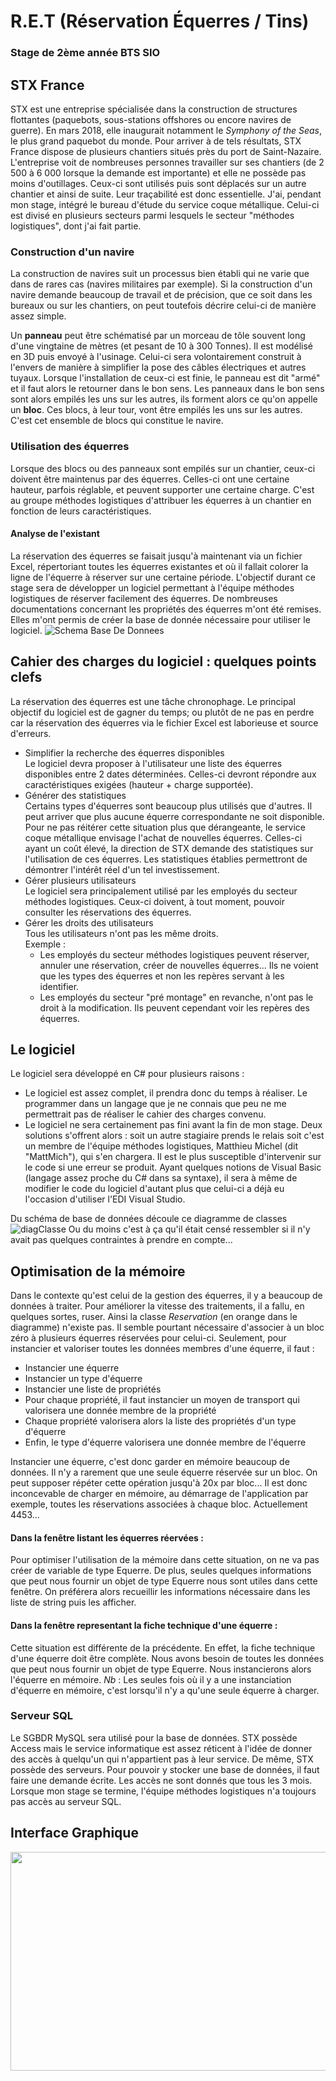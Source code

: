 # R.E.T (Réservation Équerres / Tins)
### Stage de 2ème année BTS SIO

## STX France
  STX est une entreprise spécialisée dans la construction de structures flottantes (paquebots, sous-stations offshores ou encore navires de guerre). En mars 2018, elle inaugurait notamment le *Symphony of the Seas*, le plus grand paquebot du monde. Pour arriver à de tels résultats, STX France dispose de plusieurs chantiers situés près du port de Saint-Nazaire. L'entreprise voit de nombreuses personnes travailler sur ses chantiers (de 2 500 à 6 000 lorsque la demande est importante) et elle ne possède pas moins d'outillages. Ceux-ci sont utilisés puis sont déplacés sur un autre chantier et ainsi de suite. Leur traçabilité est donc essentielle.
J'ai, pendant mon stage, intégré le bureau d'étude du service coque métallique. Celui-ci est divisé en plusieurs secteurs parmi lesquels le secteur "méthodes logistiques", dont j'ai fait partie.


### Construction d'un navire
La construction de navires suit un processus bien établi qui ne varie que dans de rares cas (navires militaires par exemple). Si la construction d'un navire demande beaucoup de travail et de précision, que ce soit dans les bureaux ou sur les chantiers, on peut toutefois décrire celui-ci de manière assez simple.

Un **panneau** peut être schématisé par un morceau de tôle souvent long d'une vingtaine de mètres (et pesant de 10 à 300 Tonnes). Il est modélisé en 3D puis envoyé à l'usinage. Celui-ci sera volontairement construit à l'envers de manière à simplifier la pose des câbles électriques et autres tuyaux. Lorsque l'installation de ceux-ci est finie, le panneau est dit "armé" et il faut alors le retourner dans le bon sens.
Les panneaux dans le bon sens sont alors empilés les uns sur les autres, ils forment alors ce qu'on appelle un **bloc**. Ces blocs, à leur tour, vont être empilés les uns sur les autres. C'est cet ensemble de blocs qui constitue le navire.

### Utilisation des équerres
Lorsque des blocs ou des panneaux sont empilés sur un chantier, ceux-ci doivent être maintenus par des équerres. Celles-ci ont une certaine hauteur, parfois réglable, et peuvent supporter une certaine charge.
C'est au groupe méthodes logistiques d'attribuer les équerres à un chantier en fonction de leurs caractéristiques.

#### Analyse de l'existant
La réservation des équerres se faisait jusqu'à maintenant via un fichier Excel, répertoriant toutes les équerres existantes et où il fallait colorer la ligne de l'équerre à réserver sur une certaine période.
L'objectif durant ce stage sera de développer un logiciel permettant à l'équipe méthodes logistiques de réserver facilement des équerres.
De nombreuses documentations concernant les propriétés des équerres m'ont été remises. Elles m'ont permis de créer la base de donnée nécessaire pour utiliser le logiciel.
![Schema Base De Donnees](https://github.com/VirgileJallonPeriaux/R.E.T/blob/master/BaseDeDonnees/schemaWorkbenchBDD.png)

## Cahier des charges du logiciel : quelques points clefs
La réservation des équerres est une tâche chronophage. Le principal objectif du logiciel est de gagner du temps; ou plutôt de ne pas en perdre car la réservation des équerres via le fichier Excel est laborieuse et source d'erreurs.
- Simplifier la recherche des équerres disponibles<br>
Le logiciel devra proposer à l'utilisateur une liste des équerres disponibles entre 2 dates déterminées. Celles-ci devront répondre aux caractéristiques exigées (hauteur + charge supportée).
- Générer des statistiques<br>
Certains types d'équerres sont beaucoup plus utilisés que d'autres. Il peut arriver que plus aucune équerre correspondante ne soit disponible. Pour ne pas réitérer cette situation plus que dérangeante, le service coque métallique envisage l'achat de nouvelles équerres. Celles-ci ayant un coût élevé, la direction de STX demande des statistiques sur l'utilisation de ces équerres. Les statistiques établies permettront de démontrer l'intérêt réel d'un tel investissement.
- Gérer plusieurs utilisateurs<br>
Le logiciel sera principalement utilisé par les employés du secteur méthodes logistiques. Ceux-ci doivent, à tout moment, pouvoir consulter les réservations des équerres.<br>
- Gérer les droits des utilisateurs<br>
Tous les utilisateurs n'ont pas les même droits.<br>
Exemple :
  - Les employés du secteur méthodes logistiques peuvent réserver, annuler une réservation, créer de nouvelles équerres... Ils ne voient que les types des équerres et non les repères servant à les identifier.
  - Les employés du secteur "pré montage" en revanche, n'ont pas le droit à la modification. Ils peuvent cependant voir les repères des équerres.

## Le logiciel
Le logiciel sera développé en C# pour plusieurs raisons : 
- Le logiciel est assez complet, il prendra donc du temps à réaliser. Le programmer dans un langage que je ne connais que peu ne me permettrait pas de réaliser le cahier des charges convenu.
- Le logiciel ne sera certainement pas fini avant la fin de mon stage. Deux solutions s'offrent alors : soit un autre stagiaire prends le relais soit c'est un membre de l'équipe méthodes logistiques, Matthieu Michel (dit "MattMich"), qui s'en chargera. Il est le plus susceptible d'intervenir sur le code si une erreur se produit. Ayant quelques notions de Visual Basic (langage assez proche du C# dans sa syntaxe), il sera à même de modifier le code du logiciel d'autant plus que celui-ci a déjà eu l'occasion d'utiliser l'EDI Visual Studio.

Du schéma de base de données découle ce diagramme de classes
![diagClasse](https://github.com/VirgileJallonPeriaux/R.E.T/blob/master/Documentation/Logiciel/diagClasseRet.PNG)
Ou du moins c'est à ça qu'il était censé ressembler si il n'y avait pas quelques contraintes à prendre en compte...

## Optimisation de la mémoire
Dans le contexte qu'est celui de la gestion des équerres, il y a beaucoup de données à traiter.
Pour améliorer la vitesse des traitements, il a fallu, en quelques sortes, ruser.
Ainsi la classe *Reservation* (en orange dans le diagramme) n'existe pas.
Il semble pourtant nécessaire d'associer à un bloc zéro à plusieurs équerres réservées pour celui-ci.
Seulement, pour instancier et valoriser toutes les données membres d'une équerre, il faut :<br>
  - Instancier une équerre<br>
  - Instancier un type d'équerre<br>
  - Instancier une liste de propriétés<br>
  - Pour chaque propriété, il faut instancier un moyen de transport qui valorisera une donnée membre de la propriété<br>
  - Chaque propriété valorisera alors la liste des propriétés d'un type d'équerre<br>
  - Enfin, le type d'équerre valorisera une donnée membre de l'équerre<br>
  
Instancier une équerre, c'est donc garder en mémoire beaucoup de données. Il n'y a rarement que une seule équerre réservée sur un bloc. On peut supposer répéter cette opération jusqu'à 20x par bloc...
Il est donc inconcevable de charger en mémoire, au démarrage de l'application par exemple, toutes les réservations associées à chaque bloc. Actuellement 4453...
  
#### Dans la fenêtre listant les équerres réervées :
Pour optimiser l'utilisation de la mémoire dans cette situation, on ne va pas créer de variable de type Equerre.
De plus, seules quelques informations que peut nous fournir un objet de type Equerre nous sont utiles dans cette fenêtre. 
On préférera alors recueillir les informations nécessaire dans les liste de string puis les afficher.

#### Dans la fenêtre representant la fiche technique d'une équerre :
Cette situation est différente de la précédente. En effet, la fiche technique d'une équerre doit être complète. Nous avons besoin de toutes les données que peut nous fournir un objet de type Equerre.
Nous instancierons alors l'équerre en mémoire.
*Nb* : Les seules fois où il y a une instanciation d'équerre en mémoire, c'est lorsqu'il n'y a qu'une seule équerre à charger.

### Serveur SQL
Le SGBDR MySQL sera utilisé pour la base de données. STX possède Access mais le service informatique est assez réticent à l'idée de donner des accès à quelqu'un qui n'appartient pas à leur service. De même, STX possède des serveurs. Pour pouvoir y stocker une base de données, il faut faire une demande écrite. Les accès ne sont donnés que tous les 3 mois. Lorsque mon stage se termine, l'équipe méthodes logistiques n'a toujours pas accès au serveur SQL.

## Interface Graphique

<img src="https://github.com/VirgileJallonPeriaux/R.E.T/blob/master/Documentation/Logiciel/ezgif.com-video-to-gif.gif" width="900" height="350" />
